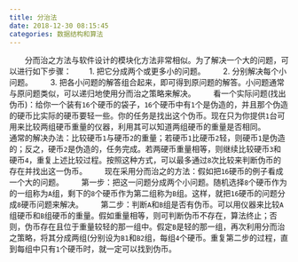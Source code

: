 ```yaml
---
title: 分治法
date: 2018-12-30 08:15:45
categories: 数据结构和算法
---
```

&emsp;&emsp;分而治之方法与软件设计的模块化方法非常相似。为了解决一个大的问题，可以进行如下步骤：
&emsp;&emsp;1. 把它分成两个或更多小的问题。
&emsp;&emsp;2. 分别解决每个小问题。
&emsp;&emsp;3. 把各小问题的解答组合起来，即可得到原问题的解答。小问题通常与原问题类似，可以递归地使用分而治之策略来解决。
&emsp;&emsp;看一个实际问题(找出伪币)：给你一个装有`16`个硬币的袋子，`16`个硬币中有`1`个是伪造的，并且那个伪造的硬币比实际的硬币要轻一些。你的任务是找出这个伪币。现在只为你提供`1`台可用来比较两组硬币重量的仪器，利用其可以知道两组硬币的重量是否相同。
&emsp;&emsp;通常的解决办法：比较硬币`1`与硬币`2`的重量；若硬币`1`比硬币`2`轻，则硬币`1`是伪造的；反之，硬币`2`是伪造的，任务完成。若两硬币重量相等，则继续比较硬币`3`和硬币`4`，重复上述比较过程。按照这种方式，可以最多通过`8`次比较来判断伪币的存在并找出这一伪币。
&emsp;&emsp;现在采用分而治之的方法：假如把`16`硬币的例子看成一个大的问题。
&emsp;&emsp;第一步：把这一问题分成两个小问题。随机选择`8`个硬币作为的一组称为`A`组，剩下的`8`个硬币作为第二组称为`B`组。这样，就把`16`硬币的问题分成`8`硬币问题来解决。
&emsp;&emsp;第二步：判断`A`和`B`组是否有伪币。可以用仪器来比较`A`组硬币和`B`组硬币的重量。假如重量相等，则可判断伪币不存在，算法终止；否则，伪币存在且位于重量较轻的那一组中。假定`B`是轻的那一组，再次利用分而治之策略，将其分成两组(分别设为`B1`和`B2`组，每组`4`个硬币。重复第二步的过程，直到每组中只有`1`个硬币时，就一定可以找到伪币。
